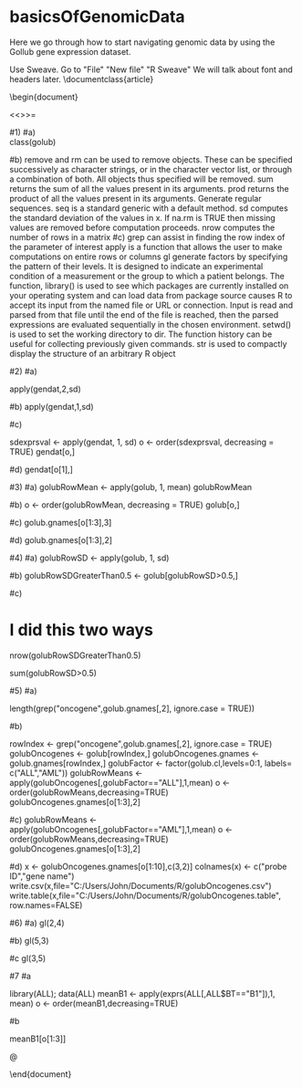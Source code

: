 # basicsOfGenomicData
Here we go through how to start navigating genomic data by using the Gollub gene expression dataset. 

Use Sweave. Go to "File" "New file" "R Sweave"  We will talk about font and headers later. 
\documentclass{article}

\begin{document}

<<>>=

#1)
#a)  
class(golub)

#b)
remove and rm can be used to remove objects. These can be specified successively as character strings, or in the character vector list, or through a combination of both. All objects thus specified will be removed.
sum returns the sum of all the values present in its arguments.
prod returns the product of all the values present in its arguments.
Generate regular sequences. seq is a standard generic with a default method.
 sd computes the standard deviation of the values in x. If na.rm is TRUE then missing values are removed before computation proceeds.
nrow computes the number of rows in a matrix
#c) 
grep can assist in finding the row index of the parameter of interest
apply is a function that allows the user to make computations on entire rows or columns
gl generate factors by specifying the pattern of their levels.  It is designed to indicate an experimental condition of a measurement or the group to which a patient belongs.
The function, library() is used to see which packages are currently installed on your operating system and can load data from package
source causes R to accept its input from the named file or URL or connection. Input is read and parsed from that file until the end of the file is reached, then the parsed expressions are evaluated sequentially in the chosen environment.
setwd() is used to set the working directory to dir.
The function history can be useful for collecting previously given commands.
str is used to compactly display the structure of an arbitrary R object

#2)
#a)     

 apply(gendat,2,sd)
   

#b)
 apply(gendat,1,sd)


#c) 

 sdexprsval <- apply(gendat, 1, sd)
 o <- order(sdexprsval, decreasing = TRUE)
 gendat[o,]
      
#d)
 gendat[o[1],]

#3)
#a) 
 golubRowMean <- apply(golub, 1, mean)
 golubRowMean

#b)
 o <- order(golubRowMean, decreasing = TRUE)
 golub[o,]  

#c)
 golub.gnames[o[1:3],3]
   

#d)
 golub.gnames[o[1:3],2]

#4)
#a)
golubRowSD <- apply(golub, 1, sd)

#b)
golubRowSDGreaterThan0.5 <- golub[golubRowSD>0.5,]

#c)
# I did this two ways

nrow(golubRowSDGreaterThan0.5)

 
 
sum(golubRowSD>0.5)



#5)
#a) 

 length(grep("oncogene",golub.gnames[,2], ignore.case = TRUE))


#b)  
 
 rowIndex <- grep("oncogene",golub.gnames[,2], ignore.case = TRUE)
 golubOncogenes <- golub[rowIndex,]
 golubOncogenes.gnames <- golub.gnames[rowIndex,]
 golubFactor <- factor(golub.cl,levels=0:1, labels= c("ALL","AML"))
 golubRowMeans <- apply(golubOncogenes[,golubFactor=="ALL"],1,mean)
 o <- order(golubRowMeans,decreasing=TRUE)
 golubOncogenes.gnames[o[1:3],2]

#c)
 golubRowMeans <- apply(golubOncogenes[,golubFactor=="AML"],1,mean)
 o <- order(golubRowMeans,decreasing=TRUE)
 golubOncogenes.gnames[o[1:3],2]

#d)
 x <- golubOncogenes.gnames[o[1:10],c(3,2)]
 colnames(x) <- c("probe ID","gene name")
 write.csv(x,file="C:/Users/John/Documents/R/golubOncogenes.csv")
 write.table(x,file="C:/Users/John/Documents/R/golubOncogenes.table", row.names=FALSE)

#6)
#a)
 gl(2,4)


#b)
 gl(5,3)

#c
 gl(3,5)


#7
#a  

 library(ALL); data(ALL)
 meanB1 <- apply(exprs(ALL[,ALL$BT=="B1"]),1, mean)
 o <- order(meanB1,decreasing=TRUE)

#b

 meanB1[o[1:3]]

@


\end{document}
